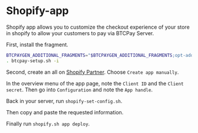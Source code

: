 # Shopify-app

Shopify app allows you to customize the checkout experience of your store in shopify to allow your customers to pay via BTCPay Server.

First, install the fragment.
```bash
BTCPAYGEN_ADDITIONAL_FRAGMENTS="$BTCPAYGEN_ADDITIONAL_FRAGMENTS;opt-add-shopify"
. btcpay-setup.sh -i
```

Second, create an all on [Shopify Partner](https://partners.shopify.com/). Choose `Create app manually`.

In the overview menu of the app page, note the `Client ID` and the `Client secret`.
Then go into `Configuration` and note the `App handle`.

Back in your server, run `shopify-set-config.sh`.

Then copy and paste the requested information.

Finally run `shopify.sh app deploy`.